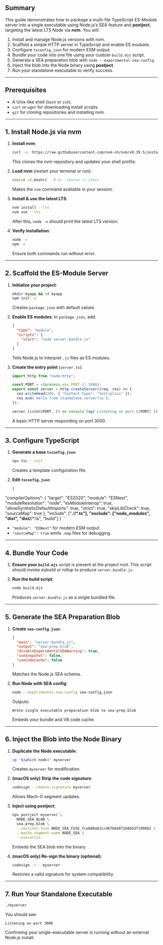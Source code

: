 ## Summary

This guide demonstrates how to package a multi-file TypeScript ES-Module server into a single executable using Node.js’s SEA feature and **postject**, targeting the latest LTS Node via **nvm**. You will:

1. Install and manage Node.js versions with nvm.
2. Scaffold a simple HTTP server in TypeScript and enable ES modules.
3. Configure `tsconfig.json` for modern ESM output.
4. Bundle your code into one file using your custom `build.mjs` script.
5. Generate a SEA preparation blob with `node --experimental-sea-config`.
6. Inject the blob into the Node binary using **postject**.
7. Run your standalone executable to verify success.

---

## Prerequisites

- A Unix-like shell (`bash` or `zsh`).
- `curl` or `wget` for downloading install scripts.
- `git` for cloning repositories and installing nvm.

---

## 1. Install Node.js via nvm

1. **Install nvm**:

   ```bash
   curl -o- https://raw.githubusercontent.com/nvm-sh/nvm/v0.39.5/install.sh | bash
   ```

   This clones the nvm repository and updates your shell profile.

2. **Load nvm** (restart your terminal or run):

   ```bash
   source ~/.bashrc   # or `source ~/.zshrc`
   ```

   Makes the `nvm` command available in your session.

3. **Install & use the latest LTS**:

   ```bash
   nvm install --lts
   nvm use --lts
   ```

   After this, `node -v` should print the latest LTS version.

4. **Verify installation**:
   ```bash
   node -v
   npm -v
   ```
   Ensure both commands run without error.

---

## 2. Scaffold the ES-Module Server

1. **Initialize your project**:

   ```bash
   mkdir myapp && cd myapp
   npm init -y
   ```

   Creates `package.json` with default values.

2. **Enable ES modules**:
   In `package.json`, add:

   ```json
   {
     "type": "module",
     "scripts": {
       "start": "node server.bundle.js"
     }
   }
   ```

   Tells Node.js to interpret `.js` files as ES modules.

3. **Create the entry point** (`server.ts`):

   ```typescript
   import http from "node:http";

   const PORT = +(process.env.PORT || 3000);
   export const server = http.createServer((req, res) => {
     res.writeHead(200, { "Content-Type": "text/plain" });
     res.end(`Hello from standalone server!\n`);
   });

   server.listen(PORT, () => console.log(`Listening on port ${PORT}`));
   ```

   A basic HTTP server responding on port 3000.

---

## 3. Configure TypeScript

1. **Generate a base `tsconfig.json`**:

   ```bash
   npx tsc --init
   ```

   Creates a template configuration file.

2. **Edit `tsconfig.json`**:
   ```json
   {
  "compilerOptions": {
    "target": "ES2020",
    "module": "ESNext",
    "moduleResolution": "node",
    "esModuleInterop": true,
    "allowSyntheticDefaultImports": true,
    "strict": true,
    "skipLibCheck": true,
    "sourceMap": true
  },
  "include": ["./**/*.ts"],
  "exclude": ["node_modules", "dist", "dist/**/*.ts", "build"]
}   ```
   - `"module": "ESNext"` for modern ESM output.
   - `"sourceMap": true` emits `.map` files for debugging.

---

## 4. Bundle Your Code

1. **Ensure your `build.mjs`** script is present at the project root. This script should invoke esbuild or rollup to produce `server.bundle.js`.

2. **Run the build script**:
   ```bash
   node build.mjs
   ```
   Produces `server.bundle.js` as a single bundled file.

---

## 5. Generate the SEA Preparation Blob

1. **Create `sea-config.json`**:

   ```json
   {
     "main": "server.bundle.js",
     "output": "sea-prep.blob",
     "disableExperimentalSEAWarning": true,
     "useSnapshot": false,
     "useCodeCache": false
   }
   ```

   Matches the Node.js SEA schema.

2. **Run Node with SEA config**:
   ```bash
   node --experimental-sea-config sea-config.json
   ```
   Outputs:
   ```text
   Wrote single executable preparation blob to sea-prep.blob
   ```
   Embeds your bundle and V8 code cache.

---

## 6. Inject the Blob into the Node Binary

1. **Duplicate the Node executable**:

   ```bash
   cp "$(which node)" myserver
   ```

   Creates `myserver` for modification.

2. **(macOS only) Strip the code signature**:

   ```bash
   codesign --remove-signature myserver
   ```

   Allows Mach-O segment updates.

3. **Inject using postject**:

   ```bash
   npx postject myserver \
     NODE_SEA_BLOB \
     sea-prep.blob \
     --sentinel-fuse NODE_SEA_FUSE_fce680ab2cc467b6e072b8b5df1996b2 \
     --macho-segment-name NODE_SEA \
     --overwrite
   ```

   Embeds the SEA blob into the binary.

4. **(macOS only) Re-sign the binary (optional)**:
   ```bash
   codesign -s - myserver
   ```
   Restores a valid signature for system compatibility.

---

## 7. Run Your Standalone Executable

```bash
./myserver
```

You should see:

```
Listening on port 3000
```

Confirming your single-executable server is running without an external Node.js install.
